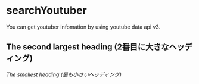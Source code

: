 # searchYoutuber

You can get youtuber infomation by using youtube data api v3.

## The second largest heading (2番目に大きなヘッディング)
###### The smallest heading (最も小さいヘッディング)
